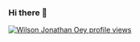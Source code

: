 ### Hi there 👋

<!--
**wilsonoey60/wilsonoey60** is a ✨ _special_ ✨ repository because its `README.md` (this file) appears on your GitHub profile.

Here are some ideas to get you started:

- 🔭 I’m currently working on ...
- 🌱 I’m currently learning ...
- 👯 I’m looking to collaborate on ...
- 🤔 I’m looking for help with ...
- 💬 Ask me about ...
- 📫 How to reach me: ...
- 😄 Pronouns: ...
- ⚡ Fun fact: ...
-->

[![Wilson Jonathan Oey profile views](https://u8views.com/api/v1/github/profiles/61810752/views/day-week-month-total-count.svg)](https://u8views.com/github/wilsonoey60)
